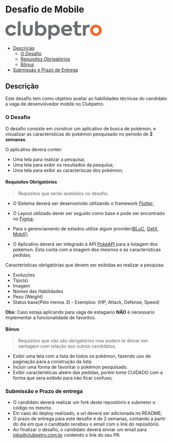 # Desafio de Mobile

<img src="./img/logo-clubpetro.png" 
     alt="Clubpetro" width="300">

- [Descrição](#descrição)
  - [O Desafio](#o-desafio)
  - [Requisitos Obrigatórios](#requisitos-obrigatórios)
  - [Bônus](#bônus)
- [Submissão e Prazo de Entrega](#submissão-e-prazo-de-entrega)

## Descrição

Este desafio tem como objetivo avaliar as habilidades técnicas do candidato a vaga de desenvolvedor mobile no Clubpetro.

### O Desafio

O desafio consiste em construir um aplicativo de busca de pokémon, e visualizar as caracteristicas do pokémon pesquisado no período de **2 semanas**.

O aplicativo devera conter:
- Uma tela para realizar a pesquisa;
- Uma tela para exibir os resultados da pesquisa;
- Uma tela para exibir as caracteriscas dos pokémon;

#### Requisitos Obrigatórios

> Requisitos que serão avaliados no desafio.

- O Sistema deverá ser desenvolvido utilizando o framework [Flutter](https://flutter.dev/);

- O Layout utilizado dever ser seguido como base e pode ser encontrado no  [Figma](https://www.figma.com/file/W6jWGGCGz3qhun7TxTrVn4/Teste_pokemon?node-id=13%3A427);

- Para o gerenciamento de estados utilize algum provider([BLoC](https://pub.dev/packages/bloc_provider), [GetX](https://pub.dev/packages/get), [MobX](https://pub.dev/packages/mobx));

- O Aplicativo deverá ser integrado à API [PokéAPI](https://pokeapi.co/) para a listagem dos pokémon. Esta conta com a imagem dos mesmos e as caracteristicas pedidas;



Caracteristicas obrigatórias que devem ser exibidas ao realizar a pesquisa:
- Evoluções
- Tipo(s)
- Imagem
- Nomes das Habilidades
- Peso (Weight)
- Status base(Pelo menos 3)  - Exemplos: (HP, Attack, Defense, Speed)

**Obs:** Caso esteja aplicando para vaga de estagiario **NÃO** é necessario implementar a funcionalidade de favoritos.

#### Bônus

> Requisitos que não são obrigatórios mas podem te deixar em vantagem com relação aos outros candidatos.

- Exibir uma tela com a lista de todos os pokémon, fazendo uso de paginação para a construção da lista
- Incluir uma forma de favoritar o pokémon pesquisado.
- Exibir caracteristicas aleém das pedidas, porém tome CUIDADO com a forma que sera exibido para não ficar confuso;
### Submissão e Prazo de entrega

- O candidato deverá realizar um fork deste repositório e submeter o código no mesmo.
- Em caso do deploy realizado, a url deverá ser adicionada no README;
- O prazo de entrega para este desafio é de 2 semanas, contando a partir do dia em que o canditado recebeu o email com o link do repositório.
- Ao finalizar o desafio, o candidato deverá enviar um email para jobs@clubpetro.com.br contendo o link do seu PR.
